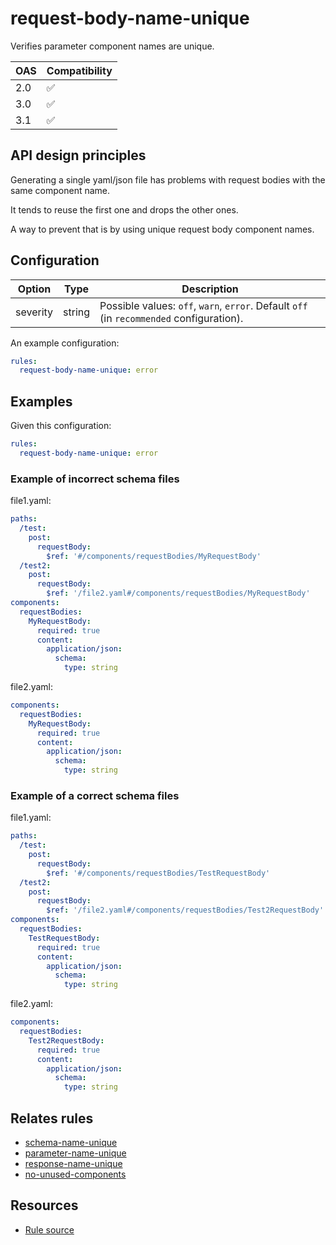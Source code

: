 # request-body-name-unique

Verifies parameter component names are unique.

|OAS|Compatibility|
|---|---|
|2.0|✅|
|3.0|✅|
|3.1|✅|


## API design principles

Generating a single yaml/json file has problems with request bodies with the same component name.

It tends to reuse the first one and drops the other ones.

A way to prevent that is by using unique request body component names.

## Configuration

|Option|Type| Description                                                                              |
|---|---|------------------------------------------------------------------------------------------|
|severity|string| Possible values: `off`, `warn`, `error`. Default `off` (in `recommended` configuration). |

An example configuration:

```yaml
rules:
  request-body-name-unique: error
```

## Examples


Given this configuration:

```yaml
rules:
  request-body-name-unique: error
```

### Example of **incorrect** schema files

file1.yaml:
```yaml
paths:
  /test:
    post:
      requestBody:
        $ref: '#/components/requestBodies/MyRequestBody'
  /test2:
    post:
      requestBody:
        $ref: '/file2.yaml#/components/requestBodies/MyRequestBody'
components:
  requestBodies:
    MyRequestBody:
      required: true
      content:
        application/json:
          schema:
            type: string
```

file2.yaml:
```yaml
components:
  requestBodies:
    MyRequestBody:
      required: true
      content:
        application/json:
          schema:
            type: string
```

### Example of a **correct** schema files

file1.yaml:
```yaml
paths:
  /test:
    post:
      requestBody:
        $ref: '#/components/requestBodies/TestRequestBody'
  /test2:
    post:
      requestBody:
        $ref: '/file2.yaml#/components/requestBodies/Test2RequestBody'
components:
  requestBodies:
    TestRequestBody:
      required: true
      content:
        application/json:
          schema:
            type: string
```

file2.yaml:
```yaml
components:
  requestBodies:
    Test2RequestBody:
      required: true
      content:
        application/json:
          schema:
            type: string
```

## Relates rules

- [schema-name-unique](./schema-name-unique.md)
- [parameter-name-unique](./parameter-name-unique.md)
- [response-name-unique](./response-name-unique.md)
- [no-unused-components](./no-unused-components.md)

## Resources

- [Rule source](https://github.com/Redocly/redocly-cli/blob/main/packages/core/src/rules/common/request-body-name-unique.ts)
